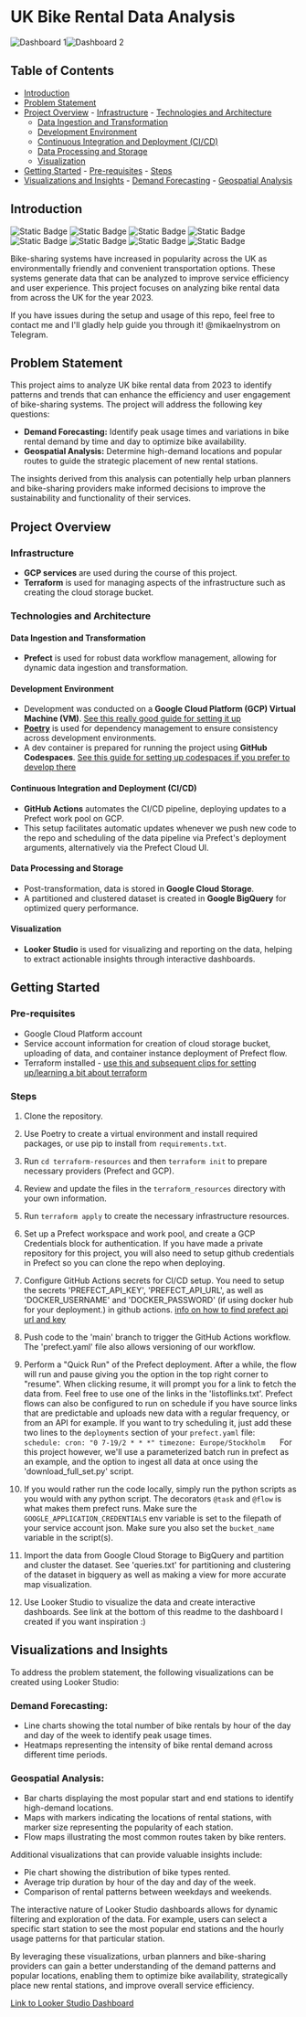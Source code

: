 [image_0]: https://pfst.cf2.poecdn.net/base/image/4b3d800b889cfc061102ec2fab8bf30b02fe925a16c0a65de921f4ddf249021a?w=2406&h=1798&pmaid=69420488
[image_1]: https://pfst.cf2.poecdn.net/base/image/7f3e75ca7d9af277e2aa90378f5f428839d6172250f15ab2b6e00e597d5e6898?w=3320&h=822&pmaid=69420504


# UK Bike Rental Data Analysis

![Dashboard 1][image_0]![Dashboard 2][image_1]


## Table of Contents
- [Introduction](#introduction)
- [Problem Statement](#problem-statement)
- [Project Overview](#project-overview)  - [Infrastructure](#infrastructure)  - [Technologies and Architecture](#technologies-and-architecture)
    - [Data Ingestion and Transformation](#data-ingestion-and-transformation)
    - [Development Environment](#development-environment)
    - [Continuous Integration and Deployment (CI/CD)](#continuous-integration-and-deployment-cicd)
    - [Data Processing and Storage](#data-processing-and-storage)
    - [Visualization](#visualization)
- [Getting Started](#getting-started)  - [Pre-requisites](#pre-requisites)  - [Steps](#steps)
- [Visualizations and Insights](#visualizations-and-insights)  - [Demand Forecasting](#demand-forecasting)  - [Geospatial Analysis](#geospatial-analysis)

## Introduction

![Static Badge](https://img.shields.io/badge/Python-blue?logo=python&logoColor=yellow&labelColor=blue)
![Static Badge](https://img.shields.io/badge/Prefect-black?logo=prefect)
![Static Badge](https://img.shields.io/badge/Github%20Actions-blue?logo=githubactions&logoColor=white&color=%232088FF)
![Static Badge](https://img.shields.io/badge/Terraform-%23844FBA?logo=terraform&logoColor=black)
![Static Badge](https://img.shields.io/badge/BigQuery-%23669DF6?logo=googlebigquery&logoColor=black)
![Static Badge](https://img.shields.io/badge/Docker-%232496ED?logo=docker)
![Static Badge](https://img.shields.io/badge/Looker%20Studio-%234285F4?logo=looker)
![Static Badge](https://img.shields.io/badge/Poetry-%2360A5FA?logo=poetry)


Bike-sharing systems have increased in popularity across the UK as environmentally friendly and convenient transportation options. These systems generate data that can be analyzed to improve service efficiency and user experience. This project focuses on analyzing bike rental data from across the UK for the year 2023.

If you have issues during the setup and usage of this repo, feel free to contact me and I'll gladly help guide you through it! @mikaelnystrom on Telegram.

## Problem Statement

This project aims to analyze UK bike rental data from 2023 to identify patterns and trends that can enhance the efficiency and user engagement of bike-sharing systems. The project will address the following key questions:

- **Demand Forecasting:** Identify peak usage times and variations in bike rental demand by time and day to optimize bike availability.
- **Geospatial Analysis:** Determine high-demand locations and popular routes to guide the strategic placement of new rental stations.

The insights derived from this analysis can potentially help urban planners and bike-sharing providers make informed decisions to improve the sustainability and functionality of their services.

## Project Overview

### Infrastructure

- **GCP services** are used during the course of this project.
- **Terraform** is used for managing aspects of the infrastructure such as creating the cloud storage bucket.

### Technologies and Architecture

#### Data Ingestion and Transformation

- **Prefect** is used for robust data workflow management, allowing for dynamic data ingestion and transformation.

#### Development Environment

- Development was conducted on a **Google Cloud Platform (GCP) Virtual Machine (VM)**. [See this really good guide for setting it up](https://www.youtube.com/watch?v=ae-CV2KfoN0&list=PL3MmuxUbc_hJed7dXYoJw8DoCuVHhGEQb&index=15)
- [**Poetry**](https://python-poetry.org/) is used for dependency management to ensure consistency across development environments.
- A dev container is prepared for running the project using **GitHub Codespaces**. [See this guide for setting up codespaces if you prefer to develop there](https://youtu.be/XOSUt8Ih3zA&list=PL3MmuxUbc_hJed7dXYoJw8DoCuVHhGEQb&index=15)

#### Continuous Integration and Deployment (CI/CD)

- **GitHub Actions** automates the CI/CD pipeline, deploying updates to a Prefect work pool on GCP.
- This setup facilitates automatic updates whenever we push new code to the repo and scheduling of the data pipeline via Prefect's deployment arguments, alternatively via the Prefect Cloud UI.

#### Data Processing and Storage

- Post-transformation, data is stored in **Google Cloud Storage**.
- A partitioned and clustered dataset is created in **Google BigQuery** for optimized query performance.

#### Visualization

- **Looker Studio** is used for visualizing and reporting on the data, helping to extract actionable insights through interactive dashboards.

## Getting Started

### Pre-requisites

- Google Cloud Platform account
- Service account information for creation of cloud storage bucket, uploading of data, and container instance deployment of Prefect flow.
- Terraform installed - [use this and subsequent clips for setting up/learning a bit about terraform](https://youtu.be/s2bOYDCKl_M&list=PL3MmuxUbc_hJed7dXYoJw8DoCuVHhGEQb&index=11)

### Steps

1. Clone the repository.
2. Use Poetry to create a virtual environment and install required packages, or use pip to install from `requirements.txt`.
3. Run `cd terraform-resources` and then `terraform init` to prepare necessary providers (Prefect and GCP).
4. Review and update the files in the `terraform_resources` directory with your own information.
5. Run `terraform apply` to create the necessary infrastructure resources.
6. Set up a Prefect workspace and work pool, and create a GCP Credentials block for authentication. If you have made a private repository for this project, you will also need to setup github credentials in Prefect so you can clone the repo when deploying.
7. Configure GitHub Actions secrets for CI/CD setup. You need to setup the secrets 'PREFECT_API_KEY', 'PREFECT_API_URL', as well as 'DOCKER_USERNAME' and 'DOCKER_PASSWORD' (if using docker hub for your deployment.) in github actions. [info on how to find prefect api url and key](https://docs.prefect.io/latest/api-ref/rest-api/)
8. Push code to the 'main' branch to trigger the GitHub Actions workflow. The 'prefect.yaml' file also allows versioning of our workflow.
9. Perform a "Quick Run" of the Prefect deployment. After a while, the flow will run and pause giving you the option in the top right corner to "resume". When clicking resume, it will prompt you for a link to fetch the data from. Feel free to use one of the links in the 'listoflinks.txt'. Prefect flows can also be configured to run on schedule if you have source links that are predictable and uploads new data with a regular frequency, or from an API for example. If you want to try scheduling it, just add these two lines to the `deployments` section of your `prefect.yaml` file:   ```   schedule:
     cron: "0 7-19/2 * * *"
     timezone: Europe/Stockholm    ```   For this project however, we'll use a parameterized batch run in prefect as an example, and the option to ingest all data at once using the 'download_full_set.py' script.

10. If you would rather run the code locally, simply run the python scripts as you would with any python script. The decorators `@task` and `@flow` is what makes them prefect runs. Make sure the `GOOGLE_APPLICATION_CREDENTIALS` env variable is set to the filepath of your service account json. Make sure you also set the `bucket_name` variable in the script(s).

11. Import the data from Google Cloud Storage to BigQuery and partition and cluster the dataset. See 'queries.txt' for partitioning and clustering of the dataset in bigquery as well as making a view for more accurate map visualization.

12. Use Looker Studio to visualize the data and create interactive dashboards. See link at the bottom of this readme to the dashboard I created if you want inspiration :)

## Visualizations and Insights

To address the problem statement, the following visualizations can be created using Looker Studio:

### Demand Forecasting:

- Line charts showing the total number of bike rentals by hour of the day and day of the week to identify peak usage times.
- Heatmaps representing the intensity of bike rental demand across different time periods.

### Geospatial Analysis:

- Bar charts displaying the most popular start and end stations to identify high-demand locations.
- Maps with markers indicating the locations of rental stations, with marker size representing the popularity of each station.
- Flow maps illustrating the most common routes taken by bike renters.

Additional visualizations that can provide valuable insights include:

- Pie chart showing the distribution of bike types rented.
- Average trip duration by hour of the day and day of the week.
- Comparison of rental patterns between weekdays and weekends.

The interactive nature of Looker Studio dashboards allows for dynamic filtering and exploration of the data. For example, users can select a specific start station to see the most popular end stations and the hourly usage patterns for that particular station.

By leveraging these visualizations, urban planners and bike-sharing providers can gain a better understanding of the demand patterns and popular locations, enabling them to optimize bike availability, strategically place new rental stations, and improve overall service efficiency.

[Link to Looker Studio Dashboard](https://lookerstudio.google.com/reporting/4e845285-d288-4799-bf9a-8a951982bc9d)
